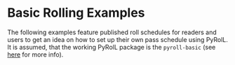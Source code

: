 # Basic Rolling Examples 

The following examples feature published roll schedules for readers and users to get an idea on how to set up their own pass schedule using PyRolL.
It is assumed, that the working PyRolL package is the `pyroll-basic` (see  [here](https://pyroll.readthedocs.io/en/latest/examples/basic.html#) for more info).

